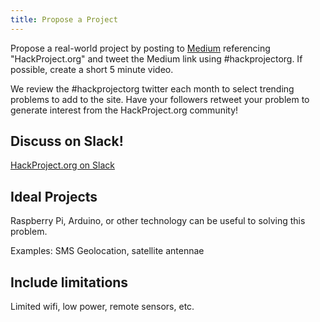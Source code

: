 ```yaml
---
title: Propose a Project
---
```

Propose a real-world project by posting to [Medium](https://medium.com/) referencing "HackProject.org" and tweet the Medium link using #hackprojectorg. If possible, create a short 5 minute video. 

We review the #hackprojectorg twitter each month to select trending problems to add to the site.  Have your followers retweet your problem to generate interest from the HackProject.org community!

## Discuss on Slack!
[HackProject.org on Slack](https://hackprojectorg.slack.com/messages/project-proposals/)

## Ideal Projects

Raspberry Pi, Arduino, or other technology can be useful to solving this problem.

Examples: SMS Geolocation, satellite antennae 

## Include limitations

Limited wifi, low power, remote sensors, etc.


